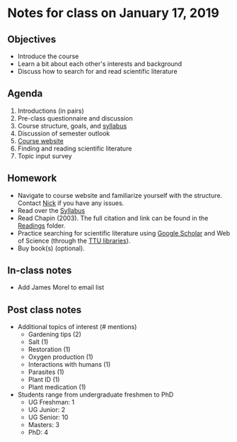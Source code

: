 # Notes for class on January 17, 2019

## Objectives
* Introduce the course
* Learn a bit about each other's interests and background
* Discuss how to search for and read scientific literature

## Agenda
1. Introductions (in pairs)
2. Pre-class questionnaire and discussion
3. Course structure, goals, and [syllabus](../Syllabus)
4. Discussion of semester outlook
5. [Course website](https://github.com/SmithEcophysLab/ecophys_sp2019)
6. Finding and reading scientific literature
7. Topic input survey

## Homework
* Navigate to course website and familiarize yourself with the structure.
Contact [Nick](mailto:nick.smith@ttu.edu) if you have any issues.
* Read over the [Syllabus](../Syllabus)
* Read Chapin (2003). The full citation and link can be found in the 
[Readings](../Readings) folder.
* Practice searching for scientific literature using 
[Google Scholar](http://scholar.google.com)
and Web of Science (through the [TTU libraries](https://www.depts.ttu.edu/library/)).
* Buy book(s) (optional).

## In-class notes
* Add James Morel to email list

## Post class notes
* Additional topics of interest (# mentions)
    * Gardening tips (2)
    * Salt (1)
	* Restoration (1)
	* Oxygen production (1)
	* Interactions with humans (1)
	* Parasites (1)
	* Plant ID (1)
	* Plant medication (1)
* Students range from undergraduate freshmen to PhD
	* UG Freshman: 1
	* UG Junior: 2
	* UG Senior: 10
	* Masters: 3
	* PhD: 4